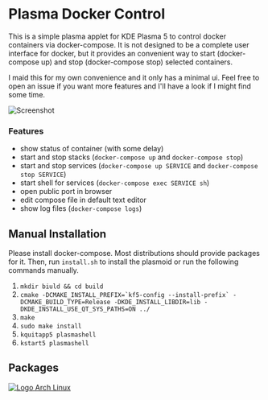 # Plasma Docker Control

This is a simple plasma applet for KDE Plasma 5 to control docker containers via docker-compose. It is not designed to be a complete user interface for docker, but it provides an convenient way to start (docker-compose up) and stop (docker-compose stop) selected containers. 

I maid this for my own convenience and it only has a minimal ui. Feel free to open an issue if you want more features and I'll have a look if I might find some time.

![Screenshot](../../wiki/screenshots/ui%20v2.2.0.png)

### Features
* show status of container (with some delay)
* start and stop stacks (`docker-compose up` and `docker-compose stop`)
* start and stop services (`docker-compose up SERVICE` and `docker-compose stop SERVICE`)
* start shell for services (`docker-compose exec SERVICE sh`)
* open public port in browser
* edit compose file in default text editor
* show log files (`docker-compose logs`)

## Manual Installation

Please install docker-compose. Most distributions should provide packages for it. Then, run `install.sh` to install the plasmoid or run the following commands manually.

1. `mkdir biuld && cd build`
2. ```cmake -DCMAKE_INSTALL_PREFIX=`kf5-config --install-prefix` -DCMAKE_BUILD_TYPE=Release -DKDE_INSTALL_LIBDIR=lib -DKDE_INSTALL_USE_QT_SYS_PATHS=ON ../```
3. `make`
4. `sudo make install`
5. `kquitapp5 plasmashell`
6. `kstart5 plasmashell`

## Packages

[![Logo Arch Linux](../../wiki/logos/arch_linux.png)](https://aur.archlinux.org/packages/plasma5-applets-docker/)
